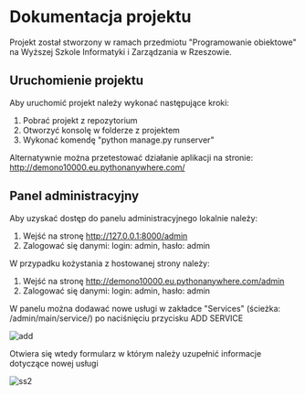 Dokumentacja projektu
=====================
Projekt został stworzony w ramach przedmiotu "Programowanie obiektowe" na Wyższej Szkole Informatyki i Zarządzania w Rzeszowie.

Uruchomienie projektu
----------------------
Aby uruchomić projekt należy wykonać następujące kroki:
1. Pobrać projekt z repozytorium
2. Otworzyć konsolę w folderze z projektem
3. Wykonać komendę "python manage.py runserver"

Alternatywnie można przetestować działanie aplikacji na stronie: http://demono10000.eu.pythonanywhere.com/

Panel administracyjny
-------------
Aby uzyskać dostęp do panelu administracyjnego lokalnie należy:
1. Wejść na stronę http://127.0.0.1:8000/admin
2. Zalogować się danymi: login: admin, hasło: admin

W przypadku kożystania z hostowanej strony należy:
1. Wejść na stronę http://demono10000.eu.pythonanywhere.com/admin
2. Zalogować się danymi: login: admin, hasło: admin

W panelu można dodawać nowe usługi w zakładce "Services" (ścieżka: /admin/main/service/) po naciśnięciu przycisku ADD SERVICE

![add](https://user-images.githubusercontent.com/48636182/206041383-9e40434c-3373-4ea9-a37f-74209385cf15.png)

Otwiera się wtedy formularz w którym należy uzupełnić informacje dotyczące nowej usługi

![ss2](https://user-images.githubusercontent.com/48636182/206041779-b3bc6915-3c1b-4441-8262-7542b1c75369.png)
